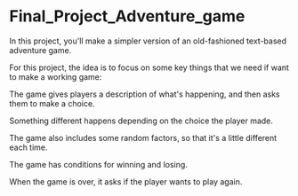 # Final_Project_Adventure_game
 In this project, you'll make a simpler version of an old-fashioned text-based adventure game. 

For this project, the idea is to focus on some key things that we
need if want to make a working game:

The game gives players a description of what's happening, and then 
asks them to make a choice.

Something different happens depending on the choice the player 
made.

The game also includes some random factors, so that it's a little 
different each time.

The game has conditions for winning and losing.

When the game is over, it asks if the player wants to play again.